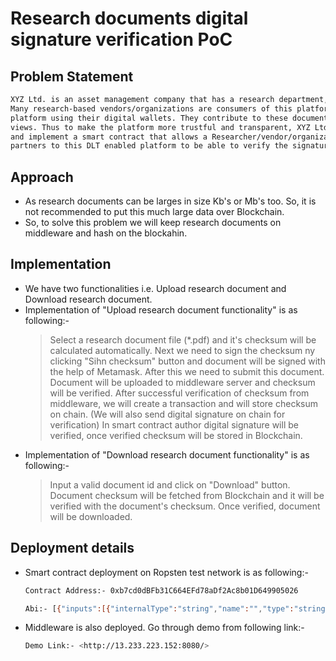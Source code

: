 # Research documents digital signature verification PoC 
## Problem Statement
```sh
XYZ Ltd. is an asset management company that has a research department, that has a blockchain-based platform where they have hosted critical research documents.
Many research-based vendors/organizations are consumers of this platform. These vendors/organizations have their decentralized digital identities and can log in to the
platform using their digital wallets. They contribute to these documents for research purposes, the authored content is referred by other platform partners to form respective
views. Thus to make the platform more trustful and transparent, XYZ Ltd. wants to provide a feature to allow the user to digitally sign the authored content. Please, design
and implement a smart contract that allows a Researcher/vendor/organization to digitally sign their respective authored content and other researchers/organizations that are
partners to this DLT enabled platform to be able to verify the signature to check the authenticity.
```
## Approach
- As research documents can be larges in size Kb's or Mb's too. So, it is not recommended to put this much large data over Blockchain.
- So, to solve this problem we will keep research documents on middleware and hash on the blockahin.

## Implementation
- We have two functionalities i.e. Upload research document and Download research document.
- Implementation of "Upload research document functionality" is as following:-
    > Select a research document file (*.pdf) and it's checksum will be calculated automatically.
    > Next we need to sign the checksum ny clicking "Sihn checksum" button and document will be signed with the help of Metamask.
    > After this we need to submit this document. Document will be uploaded to middleware server and checksum will be verified.
    > After successful verification of checksum from middleware, we will create a transaction and will store checksum on chain. (We will also send digital signature on chain for verification)
    > In smart contract author digital signature will be verified, once verified checksum will be stored in Blockchain.
- Implementation of "Download research document functionality" is as following:-
    > Input a valid document id and click on "Download" button.
    > Document checksum will be fetched from Blockchain and it will be verified with the document's checksum. Once verified, document will be downloaded.

## Deployment details
- Smart contract deployment on Ropsten test network is as following:-
    ```sh
    Contract Address:- 0xb7cd0dBFb31C664EFd78aDf2Ac8b01D649905026 
    ```
    ```sh
    Abi:- [{"inputs":[{"internalType":"string","name":"","type":"string"}],"name":"documents","outputs":[{"internalType":"bytes32","name":"","type":"bytes32"}],"stateMutability":"view","type":"function"},{"inputs":[{"internalType":"string","name":"documentId","type":"string"}],"name":"getDocumentChecksum","outputs":[{"internalType":"bytes32","name":"","type":"bytes32"}],"stateMutability":"view","type":"function"},{"inputs":[{"internalType":"string","name":"documentId","type":"string"},{"internalType":"bytes32","name":"_hashedMessage","type":"bytes32"},{"internalType":"uint8","name":"_v","type":"uint8"},{"internalType":"bytes32","name":"_r","type":"bytes32"},{"internalType":"bytes32","name":"_s","type":"bytes32"}],"name":"registerDocumentChecksum","outputs":[],"stateMutability":"nonpayable","type":"function"}] 
    ```
- Middleware is also deployed. Go through demo from following link:-
    ```sh
    Demo Link:- <http://13.233.223.152:8080/> 
    ```
